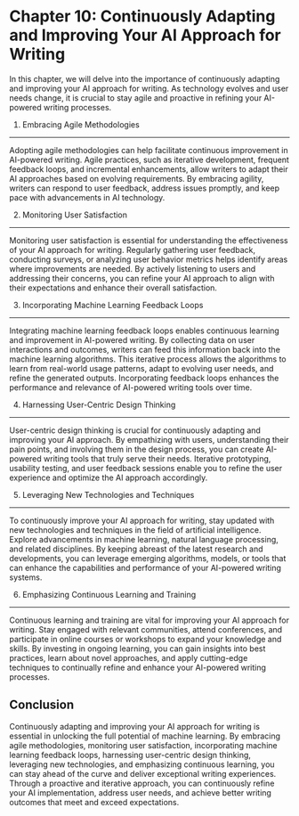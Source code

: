 Chapter 10: Continuously Adapting and Improving Your AI Approach for Writing
============================================================================

In this chapter, we will delve into the importance of continuously adapting and improving your AI approach for writing. As technology evolves and user needs change, it is crucial to stay agile and proactive in refining your AI-powered writing processes.

1. Embracing Agile Methodologies
--------------------------------

Adopting agile methodologies can help facilitate continuous improvement in AI-powered writing. Agile practices, such as iterative development, frequent feedback loops, and incremental enhancements, allow writers to adapt their AI approaches based on evolving requirements. By embracing agility, writers can respond to user feedback, address issues promptly, and keep pace with advancements in AI technology.

2. Monitoring User Satisfaction
-------------------------------

Monitoring user satisfaction is essential for understanding the effectiveness of your AI approach for writing. Regularly gathering user feedback, conducting surveys, or analyzing user behavior metrics helps identify areas where improvements are needed. By actively listening to users and addressing their concerns, you can refine your AI approach to align with their expectations and enhance their overall satisfaction.

3. Incorporating Machine Learning Feedback Loops
------------------------------------------------

Integrating machine learning feedback loops enables continuous learning and improvement in AI-powered writing. By collecting data on user interactions and outcomes, writers can feed this information back into the machine learning algorithms. This iterative process allows the algorithms to learn from real-world usage patterns, adapt to evolving user needs, and refine the generated outputs. Incorporating feedback loops enhances the performance and relevance of AI-powered writing tools over time.

4. Harnessing User-Centric Design Thinking
------------------------------------------

User-centric design thinking is crucial for continuously adapting and improving your AI approach. By empathizing with users, understanding their pain points, and involving them in the design process, you can create AI-powered writing tools that truly serve their needs. Iterative prototyping, usability testing, and user feedback sessions enable you to refine the user experience and optimize the AI approach accordingly.

5. Leveraging New Technologies and Techniques
---------------------------------------------

To continuously improve your AI approach for writing, stay updated with new technologies and techniques in the field of artificial intelligence. Explore advancements in machine learning, natural language processing, and related disciplines. By keeping abreast of the latest research and developments, you can leverage emerging algorithms, models, or tools that can enhance the capabilities and performance of your AI-powered writing systems.

6. Emphasizing Continuous Learning and Training
-----------------------------------------------

Continuous learning and training are vital for improving your AI approach for writing. Stay engaged with relevant communities, attend conferences, and participate in online courses or workshops to expand your knowledge and skills. By investing in ongoing learning, you can gain insights into best practices, learn about novel approaches, and apply cutting-edge techniques to continually refine and enhance your AI-powered writing processes.

Conclusion
----------

Continuously adapting and improving your AI approach for writing is essential in unlocking the full potential of machine learning. By embracing agile methodologies, monitoring user satisfaction, incorporating machine learning feedback loops, harnessing user-centric design thinking, leveraging new technologies, and emphasizing continuous learning, you can stay ahead of the curve and deliver exceptional writing experiences. Through a proactive and iterative approach, you can continuously refine your AI implementation, address user needs, and achieve better writing outcomes that meet and exceed expectations.
